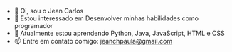 - 👋 Oi, sou o Jean Carlos
- 👀 Estou interessado em Desenvolver minhas habilidades como programador
- 🌱 Atualmente estou aprendendo Python, Java, JavaScript, HTML e CSS
- 📫 Entre em contato comigo: jeanchpaula@gmail.com
